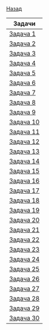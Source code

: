  <a href="https://github.com/fedyad99/pr/blob/master/README.md">  Назад </a>

Задачи   |
| -------- |
| <a href="https://github.com/fedyad99/pr/blob/master/tasks/1.cpp">Задача 1</a>    |
| <a href="https://github.com/fedyad99/pr/blob/master/tasks/2.cpp">Задача 2</a>    |
| <a href="https://github.com/fedyad99/pr/blob/master/tasks/3.cpp">Задача 3</a>    | 
| <a href="https://github.com/fedyad99/pr/blob/master/tasks/4.cpp">Задача 4</a>    |
| <a href="https://github.com/fedyad99/pr/blob/master/tasks/5.cpp">Задача 5</a>    | 
| <a href="https://github.com/fedyad99/pr/blob/master/tasks/6.cpp">Задача 6</a>    | 
| <a href="https://github.com/fedyad99/pr/blob/master/tasks/7.cpp">Задача 7</a>    | |
| <a href="https://github.com/fedyad99/pr/blob/master/tasks/8.cpp">Задача 8</a>    | |
| <a href="https://github.com/fedyad99/pr/blob/master/tasks/9.cpp">Задача 9</a>    | |
| <a href="https://github.com/fedyad99/pr/blob/master/tasks/T10.cpp">Задача 10</a>  | |
| <a href="https://github.com/fedyad99/pr/blob/master/tasks/11.cpp">Задача 11</a>  | |
| <a href="https://github.com/fedyad99/pr/blob/master/tasks/12.cpp">Задача 12</a>  | |
| <a href="https://github.com/fedyad99/pr/blob/master/tasks/13.cpp">Задача 13</a>  | |
| <a href="https://github.com/fedyad99/pr/blob/master/tasks/14.cpp">Задача 14</a>  | |
| <a href="https://github.com/fedyad99/pr/blob/master/tasks/15.cpp">Задача 15</a>  | |
| <a href="https://github.com/fedyad99/pr/blob/master/tasks/16.cpp">Задача 16</a>  | |
| <a href="https://github.com/fedyad99/pr/blob/master/tasks/17.cpp">Задача 17</a>  | |
| <a href="https://github.com/fedyad99/pr/blob/master/tasks/18.cpp">Задача 18</a>  | |
| <a href="https://github.com/fedyad99/pr/blob/master/tasks/19.cpp">Задача 19</a>  | |
| <a href="https://github.com/fedyad99/pr/blob/master/tasks/20.cpp">Задача 20</a>  | |
| <a href="https://github.com/fedyad99/pr/blob/master/tasks/21.cpp">Задача 21</a>  | |
| <a href="https://github.com/fedyad99/pr/blob/master/tasks/22.cpp">Задача 22</a>  | |
| <a href="https://github.com/fedyad99/pr/blob/master/tasks/23.cpp">Задача 23</a>  | |
| <a href="https://github.com/fedyad99/pr/blob/master/tasks/24.cpp">Задача 24</a>  | |
| <a href="https://github.com/fedyad99/pr/blob/master/tasks/25/25.cpp">Задача 25</a>|| 
| <a href="https://github.com/fedyad99/pr/blob/master/tasks/26.cpp">Задача 26</a>  | |
| <a href="https://github.com/fedyad99/pr/blob/master/tasks/27.cpp">Задача 27</a>  | |
| <a href="https://github.com/fedyad99/pr/blob/master/tasks/28.cpp">Задача 28</a>  | |
| <a href="https://github.com/fedyad99/pr/blob/master/tasks/29.cpp">Задача 29</a>  | |
| <a href="https://github.com/fedyad99/pr/blob/master/tasks/30.cpp">Задача 30</a>  | |
